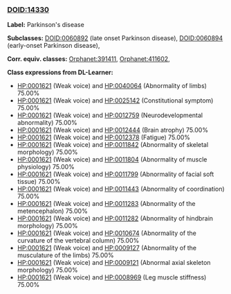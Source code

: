 
### [DOID:14330](http://purl.obolibrary.org/obo/DOID_14330)
**Label:** Parkinson's disease

**Subclasses:** [DOID:0060892](http://purl.obolibrary.org/obo/DOID_0060892) (late onset Parkinson disease), [DOID:0060894](http://purl.obolibrary.org/obo/DOID_0060894) (early-onset Parkinson disease), 

**Corr. equiv. classes:** [Orphanet:391411](http://www.orpha.net/ORDO/Orphanet_391411), [Orphanet:411602](http://www.orpha.net/ORDO/Orphanet_411602), 

**Class expressions from DL-Learner:**

- [HP:0001621](http://purl.obolibrary.org/obo/HP_0001621) (Weak voice) and [HP:0040064](http://purl.obolibrary.org/obo/HP_0040064) (Abnormality of limbs) 75.00%
- [HP:0001621](http://purl.obolibrary.org/obo/HP_0001621) (Weak voice) and [HP:0025142](http://purl.obolibrary.org/obo/HP_0025142) (Constitutional symptom) 75.00%
- [HP:0001621](http://purl.obolibrary.org/obo/HP_0001621) (Weak voice) and [HP:0012759](http://purl.obolibrary.org/obo/HP_0012759) (Neurodevelopmental abnormality) 75.00%
- [HP:0001621](http://purl.obolibrary.org/obo/HP_0001621) (Weak voice) and [HP:0012444](http://purl.obolibrary.org/obo/HP_0012444) (Brain atrophy) 75.00%
- [HP:0001621](http://purl.obolibrary.org/obo/HP_0001621) (Weak voice) and [HP:0012378](http://purl.obolibrary.org/obo/HP_0012378) (Fatigue) 75.00%
- [HP:0001621](http://purl.obolibrary.org/obo/HP_0001621) (Weak voice) and [HP:0011842](http://purl.obolibrary.org/obo/HP_0011842) (Abnormality of skeletal morphology) 75.00%
- [HP:0001621](http://purl.obolibrary.org/obo/HP_0001621) (Weak voice) and [HP:0011804](http://purl.obolibrary.org/obo/HP_0011804) (Abnormality of muscle physiology) 75.00%
- [HP:0001621](http://purl.obolibrary.org/obo/HP_0001621) (Weak voice) and [HP:0011799](http://purl.obolibrary.org/obo/HP_0011799) (Abnormality of facial soft tissue) 75.00%
- [HP:0001621](http://purl.obolibrary.org/obo/HP_0001621) (Weak voice) and [HP:0011443](http://purl.obolibrary.org/obo/HP_0011443) (Abnormality of coordination) 75.00%
- [HP:0001621](http://purl.obolibrary.org/obo/HP_0001621) (Weak voice) and [HP:0011283](http://purl.obolibrary.org/obo/HP_0011283) (Abnormality of the metencephalon) 75.00%
- [HP:0001621](http://purl.obolibrary.org/obo/HP_0001621) (Weak voice) and [HP:0011282](http://purl.obolibrary.org/obo/HP_0011282) (Abnormality of hindbrain morphology) 75.00%
- [HP:0001621](http://purl.obolibrary.org/obo/HP_0001621) (Weak voice) and [HP:0010674](http://purl.obolibrary.org/obo/HP_0010674) (Abnormality of the curvature of the vertebral column) 75.00%
- [HP:0001621](http://purl.obolibrary.org/obo/HP_0001621) (Weak voice) and [HP:0009127](http://purl.obolibrary.org/obo/HP_0009127) (Abnormality of the musculature of the limbs) 75.00%
- [HP:0001621](http://purl.obolibrary.org/obo/HP_0001621) (Weak voice) and [HP:0009121](http://purl.obolibrary.org/obo/HP_0009121) (Abnormal axial skeleton morphology) 75.00%
- [HP:0001621](http://purl.obolibrary.org/obo/HP_0001621) (Weak voice) and [HP:0008969](http://purl.obolibrary.org/obo/HP_0008969) (Leg muscle stiffness) 75.00%


